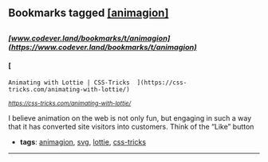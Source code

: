 ## Bookmarks tagged [[animagion]](https://www.codever.land/search?q=[animagion])

_<sup><sup>[www.codever.land/bookmarks/t/animagion](https://www.codever.land/bookmarks/t/animagion)</sup></sup>_
---
#### [
    Animating with Lottie | CSS-Tricks  ](https://css-tricks.com/animating-with-lottie/)
_<sup>https://css-tricks.com/animating-with-lottie/</sup>_

I believe animation on the web is not only fun, but engaging in such a way that it has converted site visitors into customers. Think of the “Like” button
* **tags**: [animagion](../tagged/animagion.md), [svg](../tagged/svg.md), [lottie](../tagged/lottie.md), [css-tricks](../tagged/css-tricks.md)
---
